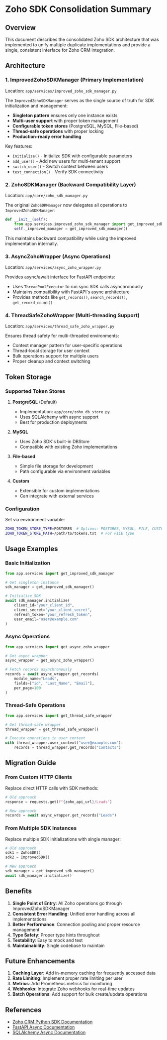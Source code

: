 # Zoho SDK Consolidation Summary

## Overview

This document describes the consolidated Zoho SDK architecture that was implemented to unify multiple duplicate implementations and provide a single, consistent interface for Zoho CRM integration.

## Architecture

### 1. ImprovedZohoSDKManager (Primary Implementation)

Location: `app/services/improved_zoho_sdk_manager.py`

The `ImprovedZohoSDKManager` serves as the single source of truth for SDK initialization and management:

- **Singleton pattern** ensures only one instance exists
- **Multi-user support** with proper token management
- **Configurable token stores** (PostgreSQL, MySQL, File-based)
- **Thread-safe operations** with proper locking
- **Production-ready error handling**

Key features:
- `initialize()` - Initialize SDK with configurable parameters
- `add_user()` - Add new users for multi-tenant support
- `switch_user()` - Switch context between users
- `test_connection()` - Verify SDK connectivity

### 2. ZohoSDKManager (Backward Compatibility Layer)

Location: `app/core/zoho_sdk_manager.py`

The original `ZohoSDKManager` now delegates all operations to `ImprovedZohoSDKManager`:

```python
def __init__(self):
    from app.services.improved_zoho_sdk_manager import get_improved_sdk_manager
    self._improved_manager = get_improved_sdk_manager()
```

This maintains backward compatibility while using the improved implementation internally.

### 3. AsyncZohoWrapper (Async Operations)

Location: `app/services/async_zoho_wrapper.py`

Provides async/await interface for FastAPI endpoints:

- Uses `ThreadPoolExecutor` to run sync SDK calls asynchronously
- Maintains compatibility with FastAPI's async architecture
- Provides methods like `get_records()`, `search_records()`, `get_record_count()`

### 4. ThreadSafeZohoWrapper (Multi-threading Support)

Location: `app/services/thread_safe_zoho_wrapper.py`

Ensures thread safety for multi-threaded environments:

- Context manager pattern for user-specific operations
- Thread-local storage for user context
- Bulk operations support for multiple users
- Proper cleanup and context switching

## Token Storage

### Supported Token Stores

1. **PostgreSQL** (Default)
   - Implementation: `app/core/zoho_db_store.py`
   - Uses SQLAlchemy with async support
   - Best for production deployments

2. **MySQL**
   - Uses Zoho SDK's built-in DBStore
   - Compatible with existing Zoho implementations

3. **File-based**
   - Simple file storage for development
   - Path configurable via environment variables

4. **Custom**
   - Extensible for custom implementations
   - Can integrate with external services

### Configuration

Set via environment variable:
```bash
ZOHO_TOKEN_STORE_TYPE=POSTGRES  # Options: POSTGRES, MYSQL, FILE, CUSTOM
ZOHO_TOKEN_STORE_PATH=/path/to/tokens.txt  # For FILE type
```

## Usage Examples

### Basic Initialization

```python
from app.services import get_improved_sdk_manager

# Get singleton instance
sdk_manager = get_improved_sdk_manager()

# Initialize SDK
await sdk_manager.initialize(
    client_id="your_client_id",
    client_secret="your_client_secret",
    refresh_token="your_refresh_token",
    user_email="user@example.com"
)
```

### Async Operations

```python
from app.services import get_async_zoho_wrapper

# Get async wrapper
async_wrapper = get_async_zoho_wrapper()

# Fetch records asynchronously
records = await async_wrapper.get_records(
    module_name="Leads",
    fields=["id", "Last_Name", "Email"],
    per_page=100
)
```

### Thread-Safe Operations

```python
from app.services import get_thread_safe_wrapper

# Get thread-safe wrapper
thread_wrapper = get_thread_safe_wrapper()

# Execute operations in user context
with thread_wrapper.user_context("user@example.com"):
    records = thread_wrapper.get_records("Contacts")
```

## Migration Guide

### From Custom HTTP Clients

Replace direct HTTP calls with SDK methods:

```python
# Old approach
response = requests.get(f"{zoho_api_url}/Leads")

# New approach
records = await async_wrapper.get_records("Leads")
```

### From Multiple SDK Instances

Replace multiple SDK initializations with single manager:

```python
# Old approach
sdk1 = ZohoSDK()
sdk2 = ImprovedSDK()

# New approach
sdk_manager = get_improved_sdk_manager()
await sdk_manager.initialize()
```

## Benefits

1. **Single Point of Entry**: All Zoho operations go through ImprovedZohoSDKManager
2. **Consistent Error Handling**: Unified error handling across all implementations
3. **Better Performance**: Connection pooling and proper resource management
4. **Type Safety**: Proper type hints throughout
5. **Testability**: Easy to mock and test
6. **Maintainability**: Single codebase to maintain

## Future Enhancements

1. **Caching Layer**: Add in-memory caching for frequently accessed data
2. **Rate Limiting**: Implement proper rate limiting per user
3. **Metrics**: Add Prometheus metrics for monitoring
4. **Webhooks**: Integrate Zoho webhooks for real-time updates
5. **Batch Operations**: Add support for bulk create/update operations

## References

- [Zoho CRM Python SDK Documentation](https://www.zoho.com/crm/developer/docs/python-sdk/v5/)
- [FastAPI Async Documentation](https://fastapi.tiangolo.com/async/)
- [SQLAlchemy Async Documentation](https://docs.sqlalchemy.org/en/14/orm/extensions/asyncio.html)